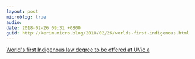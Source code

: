 ```yaml
---
layout: post
microblog: true
audio: 
date: 2018-02-26 09:31 +0800
guid: http://kerim.micro.blog/2018/02/26/worlds-first-indigenous.html
---
```

[World's first Indigenous law degree to be offered at UVic a](http://www.uvic.ca/news/topics/2018+jid-indigenous-law+media-release)
